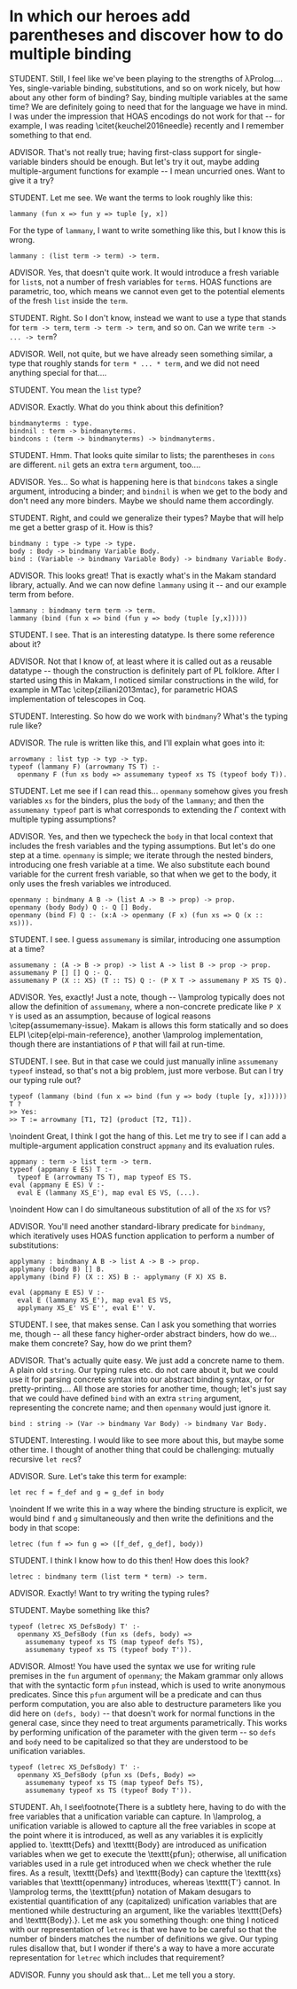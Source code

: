 # In which our heroes add parentheses and discover how to do multiple binding

<!--
```makam
%use "03-stlc.md".
tests : testsuite. %testsuite tests.
```
-->

STUDENT. Still, I feel like we've been playing to the strengths of λProlog.... Yes, single-variable
binding, substitutions, and so on work nicely, but how about any other form of binding? Say, binding
multiple variables at the same time? We are definitely going to need that for the language we have
in mind. I was under the impression that HOAS encodings do not work for that -- for example, I was
reading \citet{keuchel2016needle} recently and I remember something to that end.

ADVISOR. That's not really true; having first-class support for single-variable binders should be
enough. But let's try it out, maybe adding multiple-argument functions for example -- I mean
uncurried ones. Want to give it a try?

STUDENT. Let me see. We want the terms to look roughly like this:
```
lammany (fun x => fun y => tuple [y, x])
```

For the type of `lammany`, I want to write something like this, but I know this is wrong.

```
lammany : (list term -> term) -> term.
```

ADVISOR. Yes, that doesn't quite work. It would introduce a fresh variable for `list`s,
not a number of fresh variables for `term`s. HOAS functions are parametric, too, which
means we cannot even get to the potential elements of the fresh `list` inside the `term`.

STUDENT. Right. So I don't know, instead we want to use a type that stands for `term ->
term`, `term -> term -> term`, and so on. Can we write `term -> ... -> term`?

ADVISOR. Well, not quite, but we have already seen something similar, a type that
roughly stands for `term * ... * term`, and we did not need anything special
for that....

STUDENT. You mean the `list` type?

ADVISOR. Exactly. What do you think about this definition?

```
bindmanyterms : type.
bindnil : term -> bindmanyterms.
bindcons : (term -> bindmanyterms) -> bindmanyterms.
```

STUDENT. Hmm. That looks quite similar to lists; the parentheses in `cons` are
different. `nil` gets an extra `term` argument, too....

ADVISOR. Yes... So what is happening here is that `bindcons` takes a single argument,
introducing a binder; and `bindnil` is when we get to the body and don't need any more
binders. Maybe we should name them accordingly.

STUDENT. Right, and could we generalize their types? Maybe that will help me get a better
grasp of it. How is this?

```makam-stdlib
bindmany : type -> type -> type.
body : Body -> bindmany Variable Body.
bind : (Variable -> bindmany Variable Body) -> bindmany Variable Body.
```

ADVISOR. This looks great! That is exactly what's in the Makam standard library, actually. And
we can now define `lammany` using it -- and our example term from before.

```
lammany : bindmany term term -> term.
lammany (bind (fun x => bind (fun y => body (tuple [y,x]))))
```

<!--
```makam
lammany : bindmany term term -> term.
refl.typstring (lammany (bind (fun x => bind (fun y => body (tuple [y,x]))))) "term" ?
>> Yes.
```
-->

STUDENT. I see. That is an interesting datatype. Is there some reference about it?

ADVISOR. Not that I know of, at least where it is called out as a reusable datatype -- though the
construction is definitely part of PL folklore. After I started using this in Makam, I noticed
similar constructions in the wild, for example in MTac \citep{ziliani2013mtac}, for parametric HOAS
implementation of telescopes in Coq.

STUDENT. Interesting. So how do we work with `bindmany`? What's the typing rule like?

ADVISOR. The rule is written like this, and I'll explain what goes into it:

```
arrowmany : list typ -> typ -> typ.
typeof (lammany F) (arrowmany TS T) :-
  openmany F (fun xs body => assumemany typeof xs TS (typeof body T)).
```

STUDENT. Let me see if I can read this... `openmany` somehow gives you fresh variables `xs` for the
binders, plus the `body` of the `lammany`; and then the `assumemany typeof` part is what corresponds
to extending the $\Gamma$ context with multiple typing assumptions?

ADVISOR. Yes, and then we typecheck the `body` in that local context that includes the fresh
variables and the typing assumptions. But let's do one step at a time. `openmany` is simple; we
iterate through the nested binders, introducing one fresh variable at a time. We also substitute
each bound variable for the current fresh variable, so that when we get to the body, it only uses
the fresh variables we introduced.

```makam-stdlib
openmany : bindmany A B -> (list A -> B -> prop) -> prop.
openmany (body Body) Q :- Q [] Body.
openmany (bind F) Q :- (x:A -> openmany (F x) (fun xs => Q (x :: xs))).
```

STUDENT. I see. I guess `assumemany` is similar, introducing one assumption at a time?

```makam-stdlib
assumemany : (A -> B -> prop) -> list A -> list B -> prop -> prop.
assumemany P [] [] Q :- Q.
assumemany P (X :: XS) (T :: TS) Q :- (P X T -> assumemany P XS TS Q).
```

<!--
```makam
arrowmany : list typ -> typ -> typ.
typeof (lammany F) (arrowmany TS T) :-
  openmany F (fun xs body =>
    assumemany typeof xs TS (typeof body T)).
```
-->

ADVISOR. Yes, exactly! Just a note, though -- \lamprolog typically does not allow the definition of `assumemany`, where a non-concrete predicate like `P X Y` is used as an assumption, because of logical reasons \citep{assumemany-issue}. Makam is allows this form statically and so does ELPI \citep{elpi-main-reference}, another \lamprolog implementation, though there are instantiations of `P` that will fail at run-time.

STUDENT. I see. But in that case we could just manually inline `assumemany typeof` instead, so that's not a big problem, just more verbose. But can I try our typing rule out?

```makam
typeof (lammany (bind (fun x => bind (fun y => body (tuple [y, x]))))) T ?
>> Yes:
>> T := arrowmany [T1, T2] (product [T2, T1]).
```

\noindent
Great, I think I got the hang of this. Let me try to see if I can add a multiple-argument application
construct `appmany` and its evaluation rules. 

```
appmany : term -> list term -> term.
typeof (appmany E ES) T :-
  typeof E (arrowmany TS T), map typeof ES TS.
eval (appmany E ES) V :-
  eval E (lammany XS_E'), map eval ES VS, (...).
```

<!--
```makam
appmany : term -> list term -> term.
typeof (appmany E ES) T :-
  typeof E (arrowmany TS T), map typeof ES TS.
```
-->

\noindent
How can I do simultaneous substitution of all of the `XS` for `VS`?

ADVISOR. You'll need another standard-library predicate for `bindmany`,
which iteratively uses HOAS function application to perform a number of substitutions:

```makam-stdlib
applymany : bindmany A B -> list A -> B -> prop.
applymany (body B) [] B.
applymany (bind F) (X :: XS) B :- applymany (F X) XS B.
```
```makam
eval (appmany E ES) V :-
  eval E (lammany XS_E'), map eval ES VS,
  applymany XS_E' VS E'', eval E'' V.
```

STUDENT. I see, that makes sense. Can I ask you something that worries me, though -- all these fancy higher-order abstract
binders, how do we... make them concrete? Say, how do we print them?

ADVISOR. That's actually quite easy. We just add a concrete name to them. A plain old `string`. Our
typing rules etc. do not care about it, but we could use it for parsing concrete syntax into our
abstract binding syntax, or for pretty-printing.... All those are stories for another time, though;
let's just say that we could have defined `bind` with an extra `string` argument, representing the
concrete name; and then `openmany` would just ignore it.

```
bind : string -> (Var -> bindmany Var Body) -> bindmany Var Body.
```

STUDENT. Interesting. I would like to see more about this, but maybe some other time. I
thought of another thing that could be challenging: mutually recursive `let rec`s?

ADVISOR. Sure. Let's take this term for example:

```
let rec f = f_def and g = g_def in body
```

\noindent
If we write this in a way where the binding structure is explicit, we would bind
`f` and `g` simultaneously and then write the definitions and the body in that scope:

```
letrec (fun f => fun g => ([f_def, g_def], body))
```

STUDENT. I think I know how to do this then! How does this look?

```makam
letrec : bindmany term (list term * term) -> term.
```

ADVISOR. Exactly! Want to try writing the typing rules?

STUDENT. Maybe something like this?

```
typeof (letrec XS_DefsBody) T' :-
  openmany XS_DefsBody (fun xs (defs, body) =>
    assumemany typeof xs TS (map typeof defs TS),
    assumemany typeof xs TS (typeof body T')).
```

ADVISOR. Almost! You have used the syntax we use for writing rule premises in the `fun` argument of
`openmany`; the Makam grammar only allows that with the syntactic form `pfun` instead, which is used
to write anonymous predicates. Since this `pfun` argument will be a predicate and can thus perform
computation, you are also able to destructure parameters like you did here on `(defs, body)` -- that
doesn't work for normal functions in the general case, since they need to treat arguments
parametrically.  This works by performing unification of the parameter with the given term -- so
`defs` and `body` need to be capitalized so that they are understood to be unification variables.

```makam
typeof (letrec XS_DefsBody) T' :-
  openmany XS_DefsBody (pfun xs (Defs, Body) =>
    assumemany typeof xs TS (map typeof Defs TS),
    assumemany typeof xs TS (typeof Body T')).
```
<!--
```makam
typeof (letrec (bind (fun f => body ([lam T (fun x => app f (app f x))], f)))) T' ?
>> Yes:
>> T' := arrow T T,
>> T := T.
```
-->

<!--
```makam
eval (letrec (bind (fun x => body ([Def x], Body x)))) V :-
  eval (Body (Def (letrec (bind (fun x => body ([Def x], x)))))) V.
```
-->

STUDENT. Ah, I see\footnote{There is a subtlety here, having to do with the free variables that a unification variable
can capture. In \lamprolog, a unification variable is allowed to capture all the free variables in scope at the
point where it is introduced, as well as any variables it is explicitly applied to. \texttt{Defs} and \texttt{Body} are introduced as unification variables when we get to execute the \texttt{pfun}; otherwise, all unification variables used in a rule get introduced when we check whether the rule fires. As a result, \texttt{Defs} and \texttt{Body} can capture the \texttt{xs} variables that \texttt{openmany} introduces, whereas \texttt{T'} cannot. In \lamprolog terms, the \texttt{pfun} notation of Makam desugars to existential quantification of any (capitalized) unification variables that are mentioned while destructuring an argument, like the variables \texttt{Defs} and \texttt{Body}.}. Let me ask you something though: one thing I noticed with our representation of `letrec` is that we have to be careful so
that the number of binders matches the number of definitions we give. Our typing rules disallow
that, but I wonder if there's a way to have a more accurate representation for `letrec` which
includes that requirement?

ADVISOR. Funny you should ask that... Let me tell you a story.
